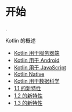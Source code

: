 # 开始

.

Kotlin 的概述

 - [Kotlin 用于服务器端](server-overview.md)
 - [Kotlin 用于 Android](android-overview.md)
 - [Kotlin 用于 JavaScript](js-overview.md)
 - [Kotlin Native](native-overview.md)
 - [Kotlin 用于数据科学](data-science-overview.md)
 - [1.1 的新特性](whatsnew11.md)
 - [1.2 的新特性](whatsnew12.md)
 - [1.3 的新特性](whatsnew13.md)

